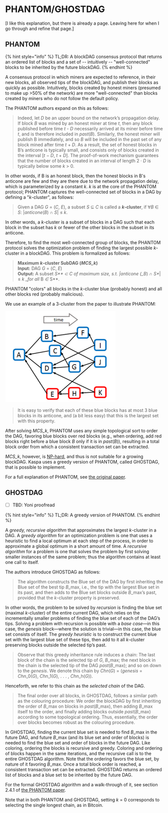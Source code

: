 # PHANTOM/GHOSTDAG

\[I like this explanation, but there is already a page. Leaving here for when I go through and refine that page.\]

## PHANTOM

{% hint style="info" %}
TL;DR: A blockDAG consensus protocol that returns an ordered list of blocks and a set of -- intuitively -- "well-connected" blocks to be inherited by the future blockDAG.
{% endhint %}

A consensus protocol in which miners are expected to reference, in their new blocks, all observed tips of the blockDAG, and publish their blocks as quickly as possible. Intuitively, blocks created by honest miners \(presumed to make up &gt;50% of the network\) are more "well-connected" than blocks created by miners who do not follow the default policy.

The PHANTOM authors expand on this as follows:

> Indeed, let _D_ be an upper bound on the network’s propagation delay. If block _B_ was mined by an honest miner at time _t_, then any block published before time _t_ - _D_ necessarily arrived at its miner before time _t_, and is therefore included in _past_\(_B_\). Similarly, the honest miner will publish B immediately, and so _B_ will be included in the past set of any block mined after time _t_ + _D_. As a result, the set of honest blocks in B’s anticone is typically small, and consists only of blocks created in the interval \[_t_ − _D_, _t_ + _D_\]. The proof-of-work mechanism guarantees that the number of blocks created in an interval of length 2 · _D_ is typically below some _k_ &gt; 0.

In other words, if B is an honest block, then the honest blocks in B's anticone are few and they are there due to the network propagation delay, which is parameterized by a constant _k_. _k_ is at the core of the PHANTOM protocol; PHANTOM captures the well-connected set of blocks in a DAG by defining a "_k_-cluster", as follows:

> Given a DAG _G_ = \(_C_, _E_\), a subset _S_ ⊆ _C_ is called a _**k**_**-cluster**, if ∀_B_ ∈ _S_: \|_anticone_\(_B_\) ∩ _S_\| ≤ _k_.

In other words, a _k_-cluster is a subset of blocks in a DAG such that each block in the subset has _k_ or fewer of the other blocks in the subset in its anticone.

Therefore, to find the most well-connected group of blocks, the PHANTOM protocol solves the optimization problem of finding the largest possible _k_-cluster in a blockDAG. This problem is formalized as follows:

> **Maximum** _**k**_**-cluster SubDAG \(**_**MCS\_k**_**\)  
> Input:** DAG _G_ = \(_C_, _E_\)  
> **Output:** A subset _S\*\* ⊂ C of maximum size, s.t. \|anticone \(\_B_\) ∩ _S\*_\| ≤ _k \_for all_ B _∈_ S\*\*.

PHANTOM "colors" all blocks in the _k_-cluster blue \(probably honest\) and all other blocks red \(probably malicious\).

We use an example of a 3-cluster from the paper to illustrate PHANTOM:

![](../../.gitbook/assets/image%20%283%29.png)

> It is easy to verify that each of these blue blocks has at most 3 blue blocks in its anticone, and \(a bit less easy\) that this is the largest set with this property.

After solving _MCS\_k_, PHANTOM uses any simple topological sort to order the DAG, favoring blue blocks over red blocks \(e.g., when ordering, add red blocks right before a blue block _B_ only if it is in _past_\(_B_\)\), resulting in a total block order from which a consistent transaction set can be extracted.

_MCS\_k_, however, is [NP-hard](https://en.wikipedia.org/wiki/NP-hardness), and thus is not suitable for a growing blockDAG. Kaspa uses a greedy version of PHANTOM, called GHOSTDAG, that is possible to implement.

For a full explanation of PHANTOM, see [the original paper](https://eprint.iacr.org/2018/104.pdf).

## GHOSTDAG

* [ ] TBD: Yoni proofread

{% hint style="info" %}
TL;DR: A greedy version of PHANTOM.
{% endhint %}

A _greedy, recursive algorithm_ that approximates the largest _k_-cluster in a DAG. A _greedy algorithm_ for an optimization problem is one that uses a heuristic to find a local optimum at each step of the process, in order to approximate a global optimum in a short amount of time. A _recursive algorithm_ for a problem is one that solves the problem by first solving smaller instances of the same problem; thus the algorithm contains at least one call to itself.

The authors introduce GHOSTDAG as follows:

> The algorithm constructs the Blue set of the DAG by first inheriting the Blue set of the best tip _B_\_max, i.e., the tip with the largest Blue set in its past, and then adds to the Blue set blocks outside _B_\_max’s past, provided that the _k_-cluster property is preserved.

In other words, the problem to be solved by _recursion_ is finding the blue set \(maximal _k_-cluster\) of the entire current DAG, which relies on the incrementally smaller problems of finding the blue set of each of the DAG’s tips. Solving a problem with recursion is possible with a _base case_—in this case, the _genesis_ block—where the solution is trivial—in this case, the blue set consists of itself. The _greedy heuristic_ is to construct the current blue set with the largest blue set of these tips, then add to it all _k_-cluster preserving blocks outside the selected tip’s past.

> Observe that this greedy inheritance rule induces a chain: The last block of the chain is the selected tip of _G_, _B_\_max; the next block in the chain is the selected tip of the DAG _past_\(_B_\_max\); and so on down to the _genesis_. We denote this chain by _Chn_\(_G_\) = \(_genesis_ = _Chn_\_0\(_G_\), _Chn_\_1\(_G_\), . . . , _Chn_\_h\(_G_\)\).

Henceforth, we refer to this chain as the _selected chain_ of the DAG.

> The final order over all blocks, in GHOSTDAG, follows a similar path as the colouring procedure: We order the blockDAG by first inheriting the order of _B_\_max on blocks in _past_\(_B_\_max\), then adding _B_\_max itself to the order, and finally adding blocks outside _past_\(_B_\_max\) according to some topological ordering. Thus, essentially, the order over blocks becomes robust as the colouring procedure.

In GHOSTDAG, finding the current blue set is needed to find _B_\_max in the future DAG, and future _B_\_max \(and its blue set and order of blocks\) is needed to find the blue set and order of blocks in the future DAG. Like coloring, ordering the blocks is recursive and greedy. Coloring and ordering of blocks happen in the same iterations, and the recursive call is to the entire GHOSTDAG algorithm. Note that the ordering favors the blue set, by nature of it favoring _B_\_max. Once a total block order is reached, a consistent transaction set can be extracted. GHOSTDAG returns an ordered list of blocks and a blue set to be inherited by the future DAG.

For the formal GHOSTDAG algorithm and a walk-through of it, see section 2.4.1 of [the PHANTOM paper](https://eprint.iacr.org/2018/104.pdf).

Note that in both PHANTOM and GHOSTDAG, setting _k_ = 0 corresponds to selecting the single longest chain, as in Bitcoin.

